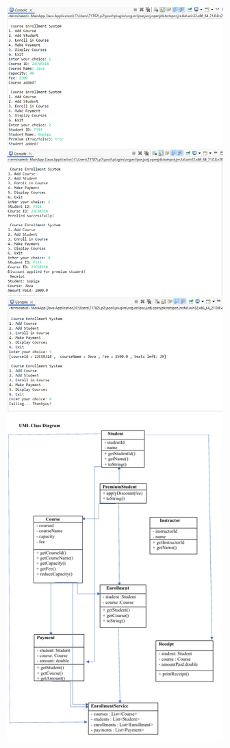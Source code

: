 ![Screenshot1](https://raw.githubusercontent.com/Gopiga-35/CourseEnrollment/efd6cc901ae2d9e2254b47e846be9b25567357ae/CourseEnrollment/src/Screenshot1.png)
![Screenshot2](https://github.com/Gopiga-35/CourseEnrollment/blob/5d158c40f6cf9db6a38aa8f5d8126904aa939943/CourseEnrollment/src/Screenshot2.png)
![Screenshot3](https://github.com/Gopiga-35/CourseEnrollment/blob/664a421fbc39260f18d280f73c1c502d5d8638d4/CourseEnrollment/src/Screenshot3.png)
![Screenshot 4](https://github.com/Gopiga-35/CourseEnrollment/blob/b257e68109b007b4cb9386907b3a681d3c673e0c/CourseEnrollment/src/Screenshot%204.png)
